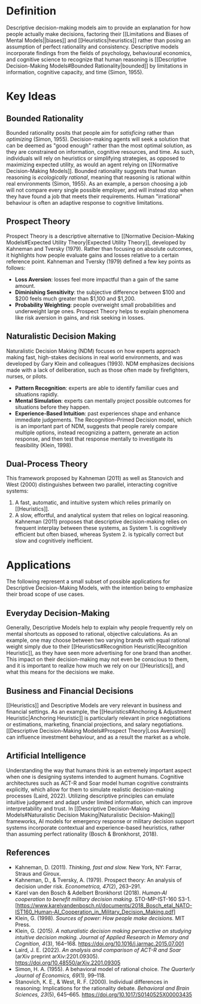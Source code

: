 # Definition
Descriptive decision-making models aim to provide an explanation for how people actually make decisions, factoring their [[Limitations and Biases of Mental Models||biases]] and [[Heuristics|heuristics]] rather than posing an assumption of perfect rationality and consistency. Descriptive models incorporate findings from the fields of psychology, behavioural economics, and cognitive science to recognize that human reasoning is [[Descriptive Decision-Making Models#Bounded Rationality|bounded]] by limitations in information, cognitive capacity, and time (Simon, 1955).
# Key Ideas
## Bounded Rationality
Bounded rationality posits that people aim for *satisficing* rather than *optimizing* (Simon, 1955). Decision-making agents will seek a solution that can be deemed as "good enough" rather than the most optimal solution, as they are constrained on information, cognitive resources, and time. As such, individuals will rely on heuristics or simplifying strategies, as opposed to maximizing expected utility, as would an agent relying on [[Normative Decision-Making Models]]. Bounded rationality suggests that human reasoning is *ecologically rational*, meaning that reasoning is rational within real environments (Simon, 1955). As an example, a person choosing a job will not compare every single possible employer, and will instead stop when they have found a job that meets their requirements. Human "irrational" behaviour is often an adaptive response to cognitive limitations. 
## Prospect Theory
Prospect Theory is a descriptive alternative to [[Normative Decision-Making Models#Expected Utility Theory|Expected Utility Theory]], developed by Kahneman and Tversky (1979). Rather than focusing on absolute outcomes, it highlights how people evaluate gains and losses relative to a certain reference point. Kahneman and Tversky (1979) defined a few key points as follows:
- **Loss Aversion**: losses feel more impactful than a gain of the same amount.
- **Diminishing Sensitivity**: the subjective difference between $100 and $200 feels much greater than $1,100 and $1,200.
- **Probability Weighting**: people overweight small probabilities and underweight large ones.
Prospect Theory helps to explain phenomena like risk aversion in gains, and risk seeking in losses. 
## Naturalistic Decision Making
Naturalistic Decision Making (NDM) focuses on how experts approach making fast, high-stakes decisions in real world environments, and was developed by Gary Klein and colleagues (1993). NDM emphasizes decisions made with a lack of deliberation, such as those often made by firefighters, nurses, or pilots.
- **Pattern Recognition**: experts are able to identify familiar cues and situations rapidly.
- **Mental Simulation**: experts can mentally project possible outcomes for situations before they happen.
- **Experience-Based Intuition**: past experiences shape and enhance immediate judgements.
The Recognition-Primed Decision model, which is an important part of NDM, suggests that people rarely compare multiple options, instead recognizing a pattern, generate an action response, and then test that response mentally to investigate its feasibility (Klein, 1998).
## Dual-Process Theory
This framework proposed by Kahneman (2011) as well as Stanovich and West (2000) distinguishes between two parallel, interacting cognitive systems: 
1) A fast, automatic, and intuitive system which relies primarily on [[Heuristics]].
2) A slow, effortful, and analytical system that relies on logical reasoning.
Kahneman (2011) proposes that descriptive decision-making relies on frequent interplay between these systems, as System 1. is cognitively efficient but often biased, whereas System 2. is typically correct but slow and cognitively inefficient. 
# Applications
The following represent a small subset of possible applications for Descriptive Decision-Making Models, with the intention being to emphasize their broad scope of use cases. 
## Everyday Decision-Making
Generally, Descriptive Models help to explain why people frequently rely on mental shortcuts as opposed to rational, objective calculations. As an example, one may choose between two varying brands with equal rational weight simply due to their [[Heuristics#Recognition Heuristic|Recognition Heuristic]], as they have seen more advertising for one brand than another. This impact on their decision-making may not even be conscious to them, and it is important to realize how much we rely on our [[Heuristics]], and what this means for the decisions we make.
## Business and Financial Decisions
[[Heuristics]] and Descriptive Models are very relevant in business and financial settings. As an example, the [[Heuristics#Anchoring & Adjustment Heuristic|Anchoring Heuristic]] is particularly relevant in price negotiations or estimations, marketing, financial projections, and salary negotiations. [[Descriptive Decision-Making Models#Prospect Theory|Loss Aversion]] can influence investment behaviour, and as a result the market as a whole. 
## Artificial Intelligence
Understanding the way that humans think is an extremely important aspect when one is designing systems intended to augment humans. Cognitive architectures such as ACT-R and Soar model human cognitive constraints explicitly, which allow for them to simulate realistic decision-making processes (Laird, 2022). Utilizing descriptive principles can emulate intuitive judgement and adapt under limited information, which can improve interpretability and trust. In [[Descriptive Decision-Making Models#Naturalistic Decision Making|Naturalistic Decision-Making]] frameworks, AI models for emergency response or military decision support systems incorporate contextual and experience-based heuristics, rather than assuming perfect rationality (Bosch & Bronkhorst, 2018). 
## References
- Kahneman, D. (2011). _Thinking, fast and slow._ New York, NY: Farrar, Straus and Giroux.
- Kahneman, D., & Tversky, A. (1979). Prospect theory: An analysis of decision under risk. _Econometrica, 47_(2), 263–291.
- Karel van den Bosch & Adelbert Bronkhorst (2018). _Human‐AI cooperation to benefit military decision making._ STO-MP-IST-160 S3-1. [https://www.karelvandenbosch.nl/documents/2018_Bosch_etal_NATO-IST160_Human-AI_Cooperation_in_Military_Decision_Making.pdf]
- Klein, G. (1998). _Sources of power: How people make decisions._ MIT Press.
- Klein, G. (2015). _A naturalistic decision making perspective on studying intuitive decision making._ _Journal of Applied Research in Memory and Cognition, 4_(3), 164–168. https://doi.org/10.1016/j.jarmac.2015.07.001
- Laird, J. E. (2022). _An analysis and comparison of ACT-R and Soar_ (arXiv preprint arXiv:2201.09305). https://doi.org/10.48550/arXiv.2201.09305
- Simon, H. A. (1955). A behavioral model of rational choice. _The Quarterly Journal of Economics, 69_(1), 99–118.
- Stanovich, K. E., & West, R. F. (2000). Individual differences in reasoning: Implications for the rationality debate. _Behavioral and Brain Sciences, 23_(5), 645–665. https://doi.org/10.1017/S0140525X00003435